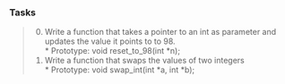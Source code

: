 ### Tasks   

> 0. Write a function that takes a pointer to an int as parameter and updates the value it points to to 98.   
	* Prototype: void reset_to_98(int *n);   
> 1. Write a function that swaps the values of two integers   
	* Prototype: void swap_int(int *a, int *b);   
